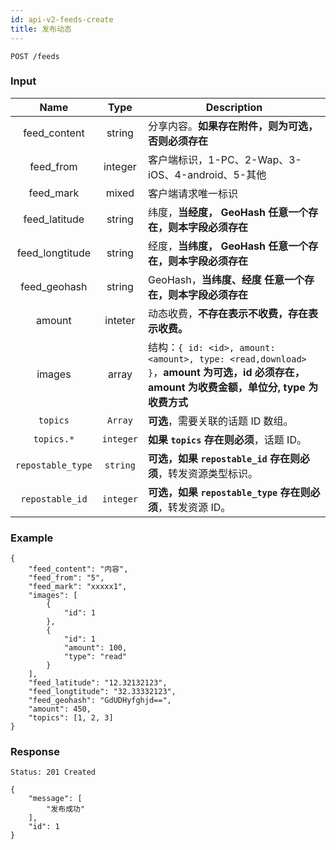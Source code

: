 ```yaml
---
id: api-v2-feeds-create
title: 发布动态
---
```


```
POST /feeds
```

### Input

| Name | Type | Description |
|:----:|:----:|----|
| feed_content | string | 分享内容。**如果存在附件，则为可选，否则必须存在** |
| feed_from | integer | 客户端标识，1-PC、2-Wap、3-iOS、4-android、5-其他 |
| feed_mark | mixed | 客户端请求唯一标识 |
| feed_latitude | string | 纬度，**当经度， GeoHash 任意一个存在，则本字段必须存在** |
| feed_longtitude | string | 经度，**当纬度， GeoHash 任意一个存在，则本字段必须存在** |
| feed_geohash | string | GeoHash，**当纬度、经度 任意一个存在，则本字段必须存在** |
| amount | inteter | 动态收费，**不存在表示不收费，存在表示收费。**|
| images | array | 结构：`{ id: <id>, amount: <amount>, type: <read,download> }`，**amount 为可选，id 必须存在，amount 为收费金额，单位分, type 为收费方式** |
| `topics` | `Array` | **可选**，需要关联的话题 ID 数组。 |
| `topics.*` | `integer` | **如果 `topics` 存在则必须**，话题 ID。 |
| `repostable_type` | `string` | **可选，如果 `repostable_id` 存在则必须**，转发资源类型标识。 |
| `repostable_id` | `integer` | **可选，如果 `repostable_type` 存在则必须**，转发资源 ID。 |


### Example
```json5
{
    "feed_content": "内容",
    "feed_from": "5",
    "feed_mark": "xxxxx1",
    "images": [
        {
            "id": 1
        },
        {
            "id": 1
            "amount": 100,
            "type": "read"
        }
    ],
    "feed_latitude": "12.32132123",
    "feed_longtitude": "32.33332123",
    "feed_geohash": "GdUDHyfghjd==",
    "amount": 450,
    "topics": [1, 2, 3]
}
```

### Response

```
Status: 201 Created
```
```json5
{
    "message": [
        "发布成功"
    ],
    "id": 1
}
```
